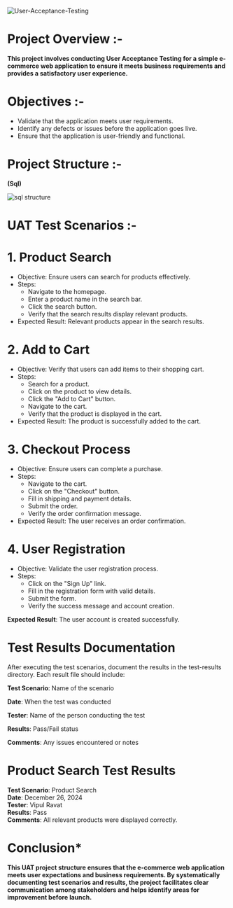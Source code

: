 ![User-Acceptance-Testing](https://github.com/user-attachments/assets/f4d99ed2-239d-4b02-842d-a9a657082a1f)

# Project Overview :-

**This project involves conducting User Acceptance Testing for a simple e-commerce web application to ensure it meets business requirements and provides a satisfactory user experience.**

# Objectives :-

- Validate that the application meets user requirements.
- Identify any defects or issues before the application goes live.
- Ensure that the application is user-friendly and functional.

# Project Structure :-

**(Sql)**

![sql structure](https://github.com/user-attachments/assets/854efd21-8734-4f7b-ba0a-d30a9f6196f7)

# UAT Test Scenarios :- 

# 1. Product Search
- Objective: Ensure users can search for products effectively.
- Steps:
  * Navigate to the homepage.
  * Enter a product name in the search bar.
  * Click the search button.
  * Verify that the search results display relevant products.
- Expected Result: Relevant products appear in the search results.
  
# 2. Add to Cart
- Objective: Verify that users can add items to their shopping cart.
- Steps:
  * Search for a product.
  * Click on the product to view details.
  * Click the "Add to Cart" button.
  * Navigate to the cart.
  * Verify that the product is displayed in the cart.
- Expected Result: The product is successfully added to the cart.

# 3. Checkout Process
- Objective: Ensure users can complete a purchase.
- Steps:
  * Navigate to the cart.
  * Click on the "Checkout" button.
  * Fill in shipping and payment details.
  * Submit the order.
  * Verify the order confirmation message.
- Expected Result: The user receives an order confirmation.
  
# 4. User Registration
- Objective: Validate the user registration process.
- Steps:
  * Click on the "Sign Up" link.
  * Fill in the registration form with valid details.
  * Submit the form.
  * Verify the success message and account creation.

**Expected Result**: The user account is created successfully.

# Test Results Documentation

After executing the test scenarios, document the results in the test-results directory. Each result file should include:

**Test Scenario**: Name of the scenario

**Date**: When the test was conducted

**Tester**: Name of the person conducting the test

**Results**: Pass/Fail status

**Comments**: Any issues encountered or notes

# Product Search Test Results

**Test Scenario**: Product Search  
**Date**: December 26, 2024  
**Tester**: Vipul Ravat  
**Results**: Pass  
**Comments**: All relevant products were displayed correctly.

# Conclusion*

**This UAT project structure ensures that the e-commerce web application meets user expectations and business requirements. By systematically documenting test scenarios and results, the project facilitates clear communication among stakeholders and helps identify areas for improvement before launch.**
  
